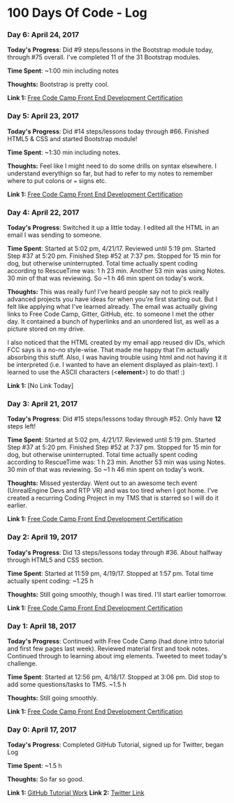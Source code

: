 # 100 Days Of Code - Log

### Day 6: April 24, 2017

**Today's Progress**: Did #9 steps/lessons in the Bootstrap module today, through #75 overall. I've completed 11 of the 31 Bootstrap modules. 

**Time Spent**:  ~1:00 min including notes

**Thoughts:**  Bootstrap is pretty cool.

**Link 1:** [Free Code Camp Front End Development Certification](https://www.freecodecamp.com/timbitzen)

### Day 5: April 23, 2017

**Today's Progress**: Did #14 steps/lessons today through #66. Finished HTML5 & CSS and started Bootstrap module!

**Time Spent**:  ~1:30 min including notes.

**Thoughts:**  Feel like I might need to do some drills on syntax elsewhere. I understand everythign so far, but had to refer to my notes to remember where to put colons or `=` signs etc.

**Link 1:** [Free Code Camp Front End Development Certification](https://www.freecodecamp.com/timbitzen)

### Day 4: April 22, 2017

**Today's Progress**: Switched it up a little today. I edited all the HTML in an email I was sending to someone.

**Time Spent**:  Started at 5:02 pm, 4/21/17. Reviewed until 5:19 pm. Started Step #37 at 5:20 pm. Finished Step #52 at 7:37 pm. Stopped for 15 min for dog, but otherwise uninterrupted.  Total time actually spent coding according to RescueTime was: 1 h 23 min. Another 53 min was using Notes. 30 min of that was reviewing. So ~1 h 46 min spent on today's work. 

**Thoughts:**  This was really fun! I've heard people say not to pick really advanced projects you have ideas for when you're first starting out. But I felt like applying what I've learned already. The email was actually giving links to Free Code Camp, Gitter, GitHub, etc. to someone I met the other day. It contained a bunch of hyperlinks and an unordered list, as well as a picture stored on my drive. 

I also noticed that the HTML created by my email app reused div IDs, which FCC says is a no-no style-wise. That made me happy that I'm actually absorbing this stuff. Also, I was having trouble using html and not having it it be interpreted (i.e. I wanted to have an element displayed as plain-text). I learned to use the ASCII characters (&lt;**element**&gt;) to do that! :)

**Link 1:** [No Link Today]

### Day 3: April 21, 2017

**Today's Progress**: Did #15 steps/lessons today through #52. Only have **12** steps left!

**Time Spent**:  Started at 5:02 pm, 4/21/17. Reviewed until 5:19 pm. Started Step #37 at 5:20 pm. Finished Step #52 at 7:37 pm. Stopped for 15 min for dog, but otherwise uninterrupted.  Total time actually spent coding according to RescueTime was: 1 h 23 min. Another 53 min was using Notes. 30 min of that was reviewing. So ~1 h 46 min spent on today's work. 

**Thoughts:**  Missed yesterday. Went out to an awesome tech event (UnrealEngine Devs and RTP VR) and was too tired when I got home. I've created a recurring Coding Project in my TMS that is starred so I will do it earlier. 

**Link 1:** [Free Code Camp Front End Development Certification](https://www.freecodecamp.com/timbitzen)


### Day 2: April 19, 2017

**Today's Progress**: Did 13 steps/lessons today through #36. About halfway through HTML5 and CSS section.

**Time Spent**:  Started at 11:59 pm, 4/19/17. Stopped at 1:57 pm. Total time actually spent coding: ~1.25 h

**Thoughts:**  Still going smoothly, though I was tired. I'll start earlier tomorrow.

**Link 1:** [Free Code Camp Front End Development Certification](https://www.freecodecamp.com/timbitzen)


### Day 1: April 18, 2017

**Today's Progress**: Continued with Free Code Camp (had done intro tutorial and first few pages last week). Reviewed material first and took notes. Continued through to learning about img elements. Tweeted to meet today's challenge.

**Time Spent**:  Started at 12:56 pm, 4/18/17. Stopped at 3:06 pm. Did stop to add some questions/tasks to TMS. ~1.5 h

**Thoughts:** Still going smoothly.

**Link 1:** [Free Code Camp Front End Development Certification](https://www.freecodecamp.com/timbitzen)


### Day 0: April 17, 2017

**Today's Progress**: Completed GitHub Tutorial, signed up for Twitter, began Log

**Time Spent**: ~1.5 h

**Thoughts:** So far so good. 

**Link 1:** [GitHub Tutorial Work](https://github.com/timbitzen/hello-world)
**Link 2:** [Twitter Link](https://twitter.com/timbitzen)
